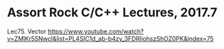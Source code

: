 # Assort Rock C/C++ Lectures, 2017.7

Lec75. Vector 
https://www.youtube.com/watch?v=ZMlKr55NwcI&list=PL4SIC1d_ab-b4zy_3FDRIiohszShOZ0PK&index=75





